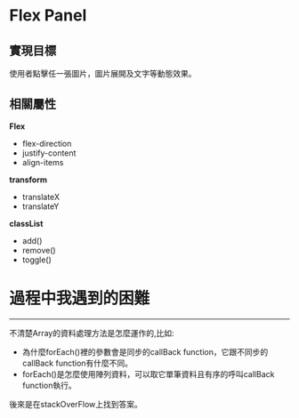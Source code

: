#  Flex Panel  #

##  **實現目標**  ##

使用者點擊任一張圖片，圖片展開及文字等動態效果。

##  **相關屬性**     ##

**Flex**

- flex-direction
- justify-content
- align-items


**transform**

- translateX
- translateY


**classList**

- add()
- remove()
- toggle()






# 過程中我遇到的困難 #

----------
不清楚Array的資料處理方法是怎麼運作的,比如:

- 為什麼forEach()裡的參數會是同步的callBack function，它跟不同步的callBack function有什麼不同。
- forEach()是怎麼使用陣列資料，可以取它單筆資料且有序的呼叫callBack function執行。

後來是在stackOverFlow上找到答案。